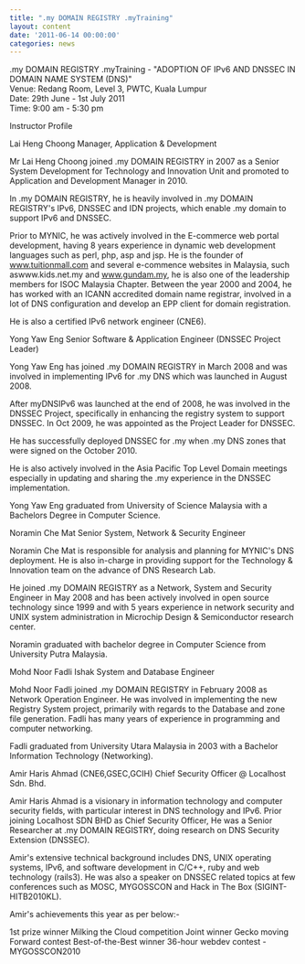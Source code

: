 ```yaml
---
title: ".my DOMAIN REGISTRY .myTraining"
layout: content
date: '2011-06-14 00:00:00'
categories: news
---
```


.my DOMAIN REGISTRY .myTraining - "ADOPTION OF IPv6 AND DNSSEC IN DOMAIN NAME SYSTEM (DNS)"  
Venue: Redang Room, Level 3, PWTC, Kuala Lumpur                              
Date: 29th June - 1st July 2011  
Time: 9:00 am - 5:30 pm

Instructor Profile

Lai Heng Choong
Manager, Application & Development

Mr Lai Heng Choong joined .my DOMAIN REGISTRY in 2007 as a Senior System Development for Technology and Innovation Unit and promoted to Application and Development Manager in 2010.

In .my DOMAIN REGISTRY, he is heavily involved in .my DOMAIN REGISTRY's IPv6, DNSSEC and IDN projects, which enable .my domain to support IPv6 and DNSSEC.

Prior to MYNIC, he was actively involved in the E-commerce web portal development, having 8 years experience in dynamic web development languages such as perl, php, asp and jsp. He is the founder of www.tuitionmall.com and several e-commence websites in Malaysia, such aswww.kids.net.my and www.gundam.my, he is also one of the leadership members for ISOC Malaysia Chapter. Between the year 2000 and 2004, he has worked with an ICANN accredited domain name registrar, involved in a lot of DNS configuration and develop an EPP client for domain registration.

He is also a certified IPv6 network engineer (CNE6).

 
Yong Yaw Eng
Senior Software & Application Engineer (DNSSEC Project Leader)

Yong Yaw Eng has joined .my DOMAIN REGISTRY in March 2008 and was involved in implementing IPv6 for .my DNS which was launched in August 2008.

After myDNSIPv6 was launched at the end of 2008, he was involved in the DNSSEC Project, specifically in enhancing the registry system to support DNSSEC. In Oct 2009, he was appointed as the Project Leader for DNSSEC.

He has successfully deployed DNSSEC for .my when .my DNS zones that were signed on the October 2010.

He is also actively involved in the Asia Pacific Top Level Domain meetings especially in updating and sharing the .my experience in the DNSSEC implementation.

Yong Yaw Eng graduated from University of Science Malaysia with a Bachelors Degree in Computer Science.

Noramin Che Mat
Senior System, Network & Security Engineer

Noramin Che Mat is responsible for analysis and planning for MYNIC's DNS deployment. He is also in-charge in providing support for the Technology & Innovation team on the advance of DNS Research Lab.

He joined .my DOMAIN REGISTRY as a Network, System and Security Engineer in May 2008 and has been actively involved in open source technology since 1999 and with 5 years experience in network security and UNIX system administration in Microchip Design & Semiconductor research center.

Noramin graduated with bachelor degree in Computer Science from University Putra Malaysia.

 
Mohd Noor Fadli Ishak
System and Database Engineer

Mohd Noor Fadli joined .my DOMAIN REGISTRY in February 2008 as Network Operation Engineer. He was involved in implementing the new Registry System project, primarily with regards to the Database and zone file generation. Fadli has many years of experience in programming and computer networking.

Fadli graduated from University Utara Malaysia in 2003 with a Bachelor Information Technology (Networking).

 
Amir Haris Ahmad (CNE6,GSEC,GCIH)
Chief Security Officer @ Localhost Sdn. Bhd.

Amir Haris Ahmad is a visionary in information technology and computer security fields, with particular interest in DNS technology and IPv6. Prior joining Localhost SDN BHD as Chief Security Officer, He was a Senior Researcher at .my DOMAIN REGISTRY, doing research on DNS Security Extension (DNSSEC).

Amir's extensive technical background includes DNS, UNIX operating systems, IPv6, and software development in C/C++, ruby and web technology (rails3). He was also a speaker on DNSSEC related topics at few conferences such as MOSC, MYGOSSCON and Hack in The Box (SIGINT-HITB2010KL).

Amir's achievements this year as per below:-

1st prize winner Milking the Cloud competition
Joint winner Gecko moving Forward contest
Best-of-the-Best winner 36-hour webdev contest - MYGOSSCON2010